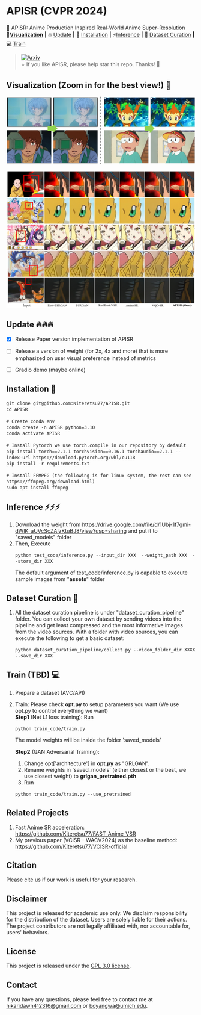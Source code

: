 # APISR (CVPR 2024)
 📖 APISR: Anime Production Inspired Real-World Anime Super-Resolution\
👀[**Visualization**](#Visualization)  **|** 🔥 [Update](#Update) **|** 🔧 [Installation](#installation) **|** ⚡[Inference](#inference) **|** 🧩 [Dataset Curation](#dataset_curation) **|** 💻 [Train](#train)

> [![Arxiv](https://img.shields.io/badge/Arxiv-<COLOR>.svg)](https://arxiv.org/abs/2403.01598)<br>
:star: If you like APISR, please help star this repo. Thanks! :hugs:



<!---------------------------------------- Visualization ---------------------------------------->
## <a name="Visualization"></a> Visualization (Zoom in for the best view!) 👀

<p align="center">
  <img src="__assets__/Anime_in_the_wild.png">
</p>

<p align="center">
  <img src="__assets__/AVC_RealLQ_comparison.png">
</p>
<!--------------------------------------------  --------------------------------------------------->





## <a name="Update"></a>Update 🔥🔥🔥
- [x] Release Paper version implementation of APISR 
- [ ] Release a version of weight (for 2x, 4x and more) that is more emphasized on user visual preference instead of metrics
- [ ] Gradio demo (maybe online)



## <a name="installation"></a> Installation 🔧

```shell
git clone git@github.com:Kiteretsu77/APISR.git
cd APISR

# Create conda env
conda create -n APISR python=3.10
conda activate APISR

# Install Pytorch we use torch.compile in our repository by default
pip install torch==2.1.1 torchvision==0.16.1 torchaudio==2.1.1 --index-url https://download.pytorch.org/whl/cu118
pip install -r requirements.txt

# Install FFMPEG (the following is for linux system, the rest can see https://ffmpeg.org/download.html)
sudo apt install ffmpeg
```





## <a name="inference"></a> Inference ⚡⚡⚡
1. Download the weight from https://drive.google.com/file/d/1Ubj-1f7gmi-dWlK_aUVcScZAlzKtuBJ8/view?usp=sharing and put it to "saved_models" folder
2. Then, Execute 
    ```shell
    python test_code/inference.py --input_dir XXX  --weight_path XXX  --store_dir XXX
    ```
    The default argument of test_code/inference.py is capable to execute sample images from "__assets__" folder



## <a name="dataset_curation"></a> Dataset Curation 🧩
1. All the dataset curation pipeline is under "dataset_curation_pipeline" folder. You can collect your own dataset by sending videos into the pipeline and get least compressed and the most informative images from the video sources. With a folder with video sources, you can execute the following to get a basic dataset:

    ```shell
    python dataset_curation_pipeline/collect.py --video_folder_dir XXXX --save_dir XXX
    ```

## <a name="train"></a> Train (TBD) 💻
1. Prepare a dataset (AVC/API)

2. Train: Please check **opt.py** to setup parameters you want (We use opt.py to control everything we want)\
    **Step1** (Net L1 loss training): Run 
    ```shell
    python train_code/train.py 
    ```
    The model weights will be inside the folder 'saved_models'

    **Step2** (GAN Adversarial Training): 
    1. Change opt['architecture'] in **opt.py** as "GRLGAN".
    2. Rename weights in 'saved_models' (either closest or the best, we use closest weight) to **grlgan_pretrained.pth**
    3. Run 
    ```shell
    python train_code/train.py --use_pretrained
    ```

## Related Projects
1. Fast Anime SR acceleration: https://github.com/Kiteretsu77/FAST_Anime_VSR 
2. My previous paper (VCISR - WACV2024) as the baseline method: https://github.com/Kiteretsu77/VCISR-official 


## Citation
Please cite us if our work is useful for your research.

## Disclaimer
This project is released for academic use only. We disclaim responsibility for the distribution of the dataset. Users are solely liable for their actions. 
The project contributors are not legally affiliated with, nor accountable for, users' behaviors.


## License
This project is released under the [GPL 3.0 license](LICENSE).

## Contact
If you have any questions, please feel free to contact me at hikaridawn412316@gmail.com or boyangwa@umich.edu.

